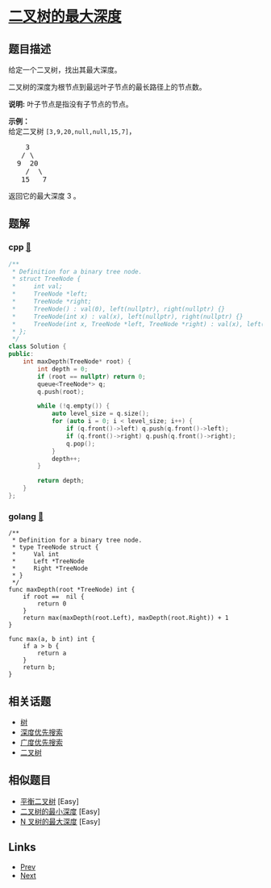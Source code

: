 
# [二叉树的最大深度](https://leetcode-cn.com/problems/maximum-depth-of-binary-tree)

## 题目描述

<p>给定一个二叉树，找出其最大深度。</p>

<p>二叉树的深度为根节点到最远叶子节点的最长路径上的节点数。</p>

<p><strong>说明:</strong>&nbsp;叶子节点是指没有子节点的节点。</p>

<p><strong>示例：</strong><br>
给定二叉树 <code>[3,9,20,null,null,15,7]</code>，</p>

<pre>    3
   / \
  9  20
    /  \
   15   7</pre>

<p>返回它的最大深度&nbsp;3 。</p>


## 题解

### cpp [🔗](maximum-depth-of-binary-tree.cpp) 
```cpp
/**
 * Definition for a binary tree node.
 * struct TreeNode {
 *     int val;
 *     TreeNode *left;
 *     TreeNode *right;
 *     TreeNode() : val(0), left(nullptr), right(nullptr) {}
 *     TreeNode(int x) : val(x), left(nullptr), right(nullptr) {}
 *     TreeNode(int x, TreeNode *left, TreeNode *right) : val(x), left(left), right(right) {}
 * };
 */
class Solution {
public:
    int maxDepth(TreeNode* root) {
        int depth = 0;
        if (root == nullptr) return 0;
        queue<TreeNode*> q;
        q.push(root);

        while (!q.empty()) {
            auto level_size = q.size();
            for (auto i = 0; i < level_size; i++) {
                if (q.front()->left) q.push(q.front()->left);
                if (q.front()->right) q.push(q.front()->right);
                q.pop();
            }
            depth++;
        }

        return depth;
    }
};
```
### golang [🔗](maximum-depth-of-binary-tree.go) 
```golang
/**
 * Definition for a binary tree node.
 * type TreeNode struct {
 *     Val int
 *     Left *TreeNode
 *     Right *TreeNode
 * }
 */
func maxDepth(root *TreeNode) int {
    if root ==  nil {
        return 0
    }
    return max(maxDepth(root.Left), maxDepth(root.Right)) + 1
}

func max(a, b int) int {
    if a > b {
        return a
    }
    return b;
}
```


## 相关话题

- [树](https://leetcode-cn.com/tag/tree) 
- [深度优先搜索](https://leetcode-cn.com/tag/depth-first-search) 
- [广度优先搜索](https://leetcode-cn.com/tag/breadth-first-search) 
- [二叉树](https://leetcode-cn.com/tag/binary-tree) 


## 相似题目

- [平衡二叉树](../balanced-binary-tree/README.md)  [Easy] 
- [二叉树的最小深度](../minimum-depth-of-binary-tree/README.md)  [Easy] 
- [N 叉树的最大深度](../maximum-depth-of-n-ary-tree/README.md)  [Easy] 


## Links

- [Prev](../binary-tree-level-order-traversal/README.md) 
- [Next](../binary-tree-level-order-traversal-ii/README.md) 

